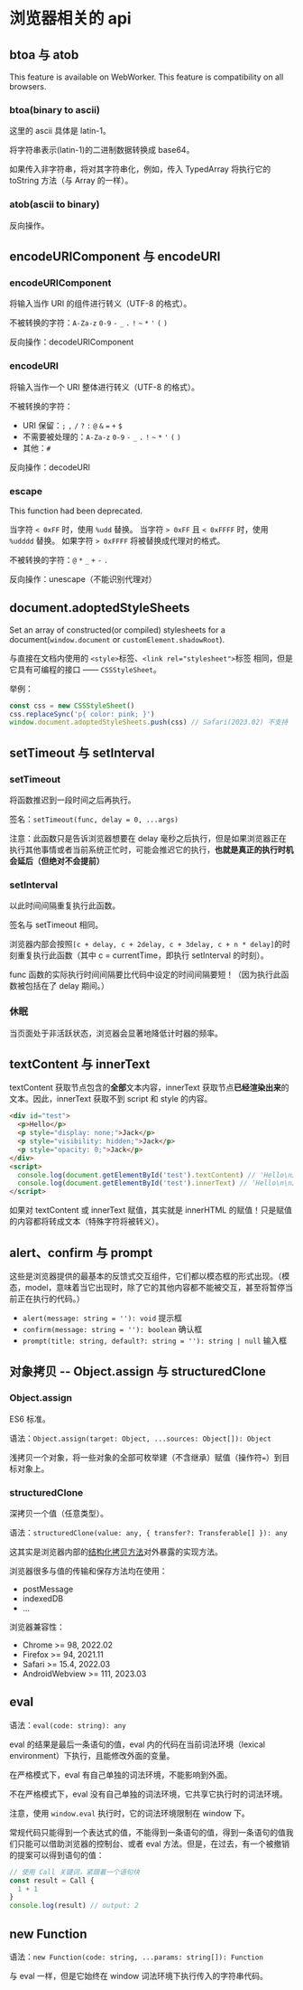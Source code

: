 # 浏览器相关的 api

## btoa 与 atob

This feature is available on WebWorker.
This feature is compatibility on all browsers.

### btoa(binary to ascii)

这里的 ascii 具体是 latin-1。

将字符串表示(latin-1)的二进制数据转换成 base64。

如果传入非字符串，将对其字符串化，例如，传入 TypedArray 将执行它的 toString 方法（与 Array 的一样）。

### atob(ascii to binary)

反向操作。

## encodeURIComponent 与 encodeURI

### encodeURIComponent

将输入当作 URI 的组件进行转义（UTF-8 的格式）。

不被转换的字符：`A-Za-z` `0-9` `-` `_` `.` `!` `~` `*` `'` `(` `)`

反向操作：decodeURIComponent

### encodeURI

将输入当作一个 URI 整体进行转义（UTF-8 的格式）。

不被转换的字符：

- URI 保留：`;` `,` `/` `?` `:` `@` `&` `=` `+` `$`
- 不需要被处理的：`A-Za-z` `0-9` `-` `_` `.` `!` `~` `*` `'` `(` `)`
- 其他：`#`

反向操作：decodeURI

### escape

This function had been deprecated.

当字符 `< 0xFF` 时，使用 `%udd` 替换。
当字符 `> 0xFF` 且 `< 0xFFFF` 时，使用 `%udddd` 替换。
如果字符 `> 0xFFFF` 将被替换成代理对的格式。

不被转换的字符：`@` `*` `_` `+` `-` `.`

反向操作：unescape（不能识别代理对）

## document.adoptedStyleSheets

Set an array of constructed(or compiled) stylesheets for a document(`window.document` or `customElement.shadowRoot`).

与直接在文档内使用的 `<style>`标签、`<link rel="stylesheet">`标签 相同，但是它具有可编程的接口 —— `CSSStyleSheet`。

举例：

```js
const css = new CSSStyleSheet()
css.replaceSync('p{ color: pink; }')
window.document.adoptedStyleSheets.push(css) // Safari(2023.02) 不支持
```

## setTimeout 与 setInterval

### setTimeout

将函数推迟到一段时间之后再执行。

签名：`setTimeout(func, delay = 0, ...args)`

注意：此函数只是告诉浏览器想要在 delay 毫秒之后执行，但是如果浏览器正在执行其他事情或者当前系统正忙时，可能会推迟它的执行，**也就是真正的执行时机会延后（但绝对不会提前）**

### setInterval

以此时间间隔重复执行此函数。

签名与 setTimeout 相同。

浏览器内部会按照`[c + delay, c + 2delay, c + 3delay, c + n * delay]`的时刻重复执行此函数（其中 c = currentTime，即执行 setInterval 的时刻）。

func 函数的实际执行时间间隔要比代码中设定的时间间隔要短！（因为执行此函数被包括在了 delay 期间。）

### 休眠

当页面处于非活跃状态，浏览器会显著地降低计时器的频率。

## textContent 与 innerText

textContent 获取节点包含的**全部**文本内容，innerText 获取节点**已经渲染出来**的文本。因此，innerText 获取不到 script 和 style 的内容。

```html
<div id="test">
  <p>Hello</p>
  <p style="display: none;">Jack</p>
  <p style="visibility: hidden;">Jack</p>
  <p style="opacity: 0;">Jack</p>
</div>
<script>
  console.log(document.getElementById('test').textContent) // 'Hello\nJack\nJack\nJack'
  console.log(document.getElementById('test').innerText) // 'Hello\n\nJack'
</script>
```

如果对 textContent 或 innerText 赋值，其实就是 innerHTML 的赋值！只是赋值的内容都将转成文本（特殊字符将被转义）。

## alert、confirm 与 prompt

这些是浏览器提供的最基本的反馈式交互组件，它们都以模态框的形式出现。（模态，model，意味着当它出现时，除了它的其他内容都不能被交互，甚至将暂停当前正在执行的代码。）

- `alert(message: string = ''): void` 提示框
- `confirm(message: string = ''): boolean` 确认框
- `prompt(title: string, default?: string = ''): string | null` 输入框

## 对象拷贝 -- Object.assign 与 structuredClone

### Object.assign

ES6 标准。

语法：`Object.assign(target: Object, ...sources: Object[]): Object`

浅拷贝一个对象，将一些对象的全部可枚举建（不含继承）赋值（操作符`=`）到目标对象上。

### structuredClone

深拷贝一个值（任意类型）。

语法：`structuredClone(value: any, { transfer?: Transferable[] }): any`

这其实是浏览器内部的[结构化拷贝方法](https://developer.mozilla.org/en-US/docs/Web/API/Web_Workers_API/Structured_clone_algorithm)对外暴露的实现方法。

浏览器很多与值的传输和保存方法均在使用：

- postMessage
- indexedDB
- ...

浏览器兼容性：

- Chrome >= 98, 2022.02
- Firefox >= 94, 2021.11
- Safari >= 15.4, 2022.03
- AndroidWebview >= 111, 2023.03

## eval

语法：`eval(code: string): any`

eval 的结果是最后一条语句的值，eval 内的代码在当前词法环境（lexical environment）下执行，且能修改外面的变量。

在严格模式下，eval 有自己单独的词法环境，不能影响到外面。

不在严格模式下，eval 没有自己单独的词法环境，它共享它执行时的词法环境。

注意，使用 `window.eval` 执行时，它的词法环境限制在 window 下。

常规代码只能得到一个表达式的值，不能得到一条语句的值，得到一条语句的值我们只能可以借助浏览器的控制台、或者 eval 方法。但是，在过去，有一个被撤销的提案可以得到语句的值：

```js
// 使用 Call 关键词，紧跟着一个语句块
const result = Call {
  1 + 1
}
console.log(result) // output: 2
```

## new Function

语法：`new Function(code: string, ...params: string[]): Function`

与 eval 一样，但是它始终在 window 词法环境下执行传入的字符串代码。
